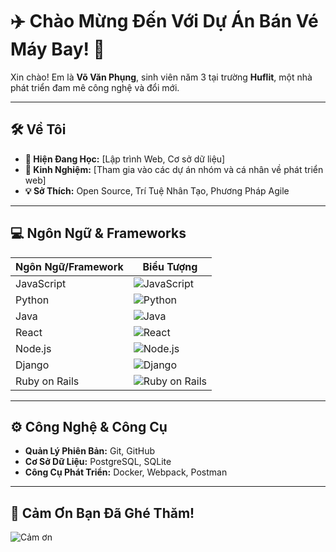 # ✈️ Chào Mừng Đến Với Dự Án Bán Vé Máy Bay! 🌟

Xin chào! Em là **Võ Văn Phụng**, sinh viên năm 3 tại trường **Huflit**, một nhà phát triển đam mê công nghệ và đổi mới.

---

## 🛠️ Về Tôi
- **🌱 Hiện Đang Học:** [Lập trình Web, Cơ sở dữ liệu]
- **💼 Kinh Nghiệm:** [Tham gia vào các dự án nhóm và cá nhân về phát triển web]
- **💡 Sở Thích:** Open Source, Trí Tuệ Nhân Tạo, Phương Pháp Agile

---

## 💻 Ngôn Ngữ & Frameworks
| Ngôn Ngữ/Framework | Biểu Tượng |
|---------------------|------------|
| JavaScript          | ![JavaScript](https://img.shields.io/badge/JavaScript-F7DF1E?style=flat-square&logo=javascript&logoColor=black) |
| Python              | ![Python](https://img.shields.io/badge/Python-3776AB?style=flat-square&logo=python&logoColor=white) |
| Java                | ![Java](https://img.shields.io/badge/Java-007396?style=flat-square&logo=java&logoColor=white) |
| React               | ![React](https://img.shields.io/badge/React-61DAFB?style=flat-square&logo=react&logoColor=black) |
| Node.js             | ![Node.js](https://img.shields.io/badge/Node.js-339933?style=flat-square&logo=node.js&logoColor=white) |
| Django              | ![Django](https://img.shields.io/badge/Django-092E20?style=flat-square&logo=django&logoColor=white) |
| Ruby on Rails       | ![Ruby on Rails](https://img.shields.io/badge/Ruby_on_Rails-CC0000?style=flat-square&logo=ruby-on-rails&logoColor=white) |

---

## ⚙️ Công Nghệ & Công Cụ
- **Quản Lý Phiên Bản:** Git, GitHub
- **Cơ Sở Dữ Liệu:** PostgreSQL, SQLite
- **Công Cụ Phát Triển:** Docker, Webpack, Postman

---

## 🙏 Cảm Ơn Bạn Đã Ghé Thăm!
![Cảm ơn](https://media.giphy.com/media/3oEjHYyH1mZ4Q0YI8A/giphy.gif)
